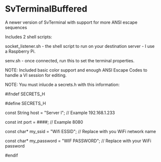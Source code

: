 # SvTerminalBuffered
A newer version of SvTerminal with support for more ANSI escape sequences

Includes 2 shell scripts:

  socket_listener.sh - the shell script to run on your destination server - I use a Raspberry Pi.
  
  senv.sh - once connected, run this to set the terminal properties.

NOTE: Included basic color support and enough ANSI Escape Codes to handle a VI session for editing.

NOTE: You must inlucde a secrets.h with this information:

#ifndef SECRETS_H

#define SECRETS_H

const String host = "Server I"; // Example 192.168.1.233

const int port = ####; // Example 8080 

const char* my_ssid = "Wifi ESSID"; // Replace with you WiFi network name

const char* my_password = "WIF PASSWORD"; // Replace with your WiFi password

#endif
